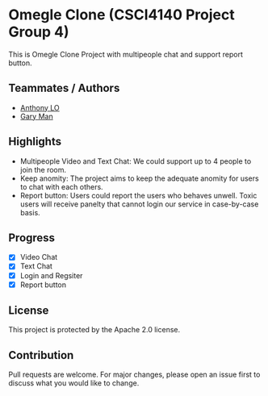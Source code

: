 # Omegle Clone (CSCI4140 Project Group 4)

This is Omegle Clone Project with multipeople chat and support report button.

## Teammates / Authors

- [Anthony LO](https://github.com/anthonylol06)
- [Gary Man](https://github.com/mangaryreal)

## Highlights

- Multipeople Video and Text Chat: We could support up to 4 people to join the room.
- Keep anomity: The project aims to keep the adequate anomity for users to chat with each others.
- Report button: Users could report the users who behaves unwell. Toxic users will receive panelty that cannot login our service in case-by-case basis.

## Progress

- [x] Video Chat
- [x] Text Chat
- [x] Login and Regsiter
- [x] Report button

## License

This project is protected by the Apache 2.0 license.

## Contribution

Pull requests are welcome. For major changes, please open an issue first to discuss what you would like to change.
